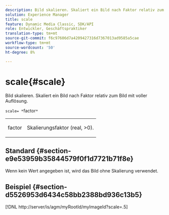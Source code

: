 ```yaml
---
description: Bild skalieren. Skaliert ein Bild nach Faktor relativ zum Bild mit voller Auflösung.
solution: Experience Manager
title: scale
feature: Dynamic Media Classic, SDK/API
role: Entwickler, Geschäftspraktiker
translation-type: tm+mt
source-git-commit: f6c97606d7a4209427316d7367013ad9585a5cae
workflow-type: tm+mt
source-wordcount: '50'
ht-degree: 8%

---
```



# scale{#scale}

Bild skalieren. Skaliert ein Bild nach Faktor relativ zum Bild mit voller Auflösung.

`scale= *`factor`*`

<table id="simpletable_AC0974B79E064BA99C1F76461BDE808A"> 
 <tr class="strow"> 
  <td class="stentry"> <p><span class="codeph"> <span class="varname"> factor</span></span> </p> </td> 
  <td class="stentry"> <p>Skalierungsfaktor (real, &gt;0). </p></td> 
 </tr> 
</table>

## Standard {#section-e9e53959b35844579f0f1d7721b71f8e}

Wenn kein Wert angegeben ist, wird das Bild ohne Skalierung verwendet.

## Beispiel {#section-d5526953d6434c58bb2388bd936c13b5}

[!DNL http://server/is/agm/myRootId/myImageId?scale=.5]
